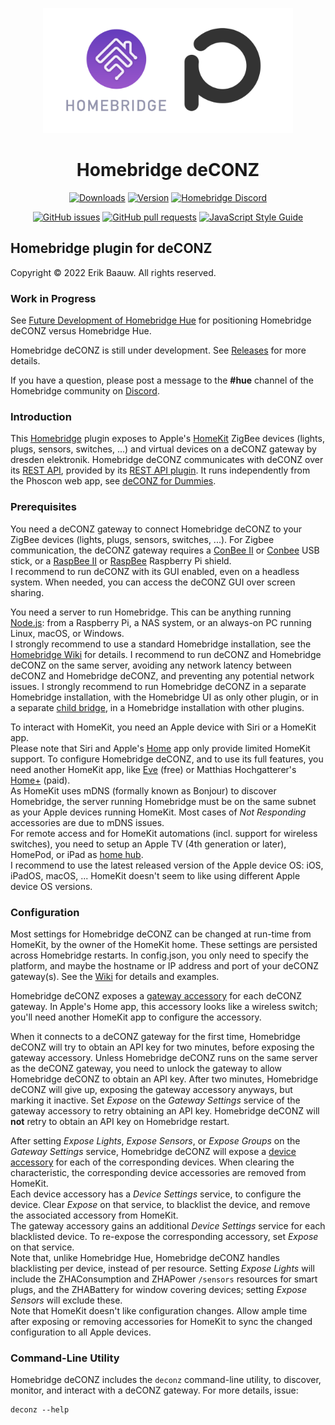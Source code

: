 <p align="center">
  <img src="homebridge-deconz.png" height="200px">  
</p><span align="center">

# Homebridge deCONZ
[![Downloads](https://img.shields.io/npm/dt/homebridge-deconz)](https://www.npmjs.com/package/homebridge-deconz)
[![Version](https://img.shields.io/npm/v/homebridge-deconz)](https://www.npmjs.com/package/homebridge-deconz)
[![Homebridge Discord](https://img.shields.io/discord/432663330281226270?color=728ED5&logo=discord&label=discord)](https://discord.gg/hZubhrz)

[![GitHub issues](https://img.shields.io/github/issues/ebaauw/homebridge-deconz)](https://github.com/ebaauw/homebridge-deconz/issues)
[![GitHub pull requests](https://img.shields.io/github/issues-pr/ebaauw/homebridge-deconz)](https://github.com/ebaauw/homebridge-deconz/pulls)
[![JavaScript Style Guide](https://img.shields.io/badge/code_style-standard-brightgreen)](https://standardjs.com)

</span>

## Homebridge plugin for deCONZ
Copyright © 2022 Erik Baauw. All rights reserved.

### Work in Progress
See [Future Development of Homebridge Hue](https://github.com/ebaauw/homebridge-hue/issues/1070) for positioning Homebridge deCONZ versus Homebridge Hue.

Homebridge deCONZ is still under development.
See [Releases](https://github.com/ebaauw/homebridge-deconz/releases) for more details.

If you have a question, please post a message to the **#hue** channel of the Homebridge community on [Discord](https://discord.gg/hZubhrz).

### Introduction
This [Homebridge](https://github.com/homebridge/homebridge) plugin exposes to Apple's [HomeKit](http://www.apple.com/ios/home/) ZigBee devices (lights, plugs, sensors, switches, ...) and virtual devices on a deCONZ gateway by dresden elektronik.
Homebridge deCONZ communicates with deCONZ over its [REST API](https://dresden-elektronik.github.io/deconz-rest-doc/), provided by its [REST API plugin](https://github.com/dresden-elektronik/deconz-rest-plugin).
It runs independently from the Phoscon web app, see [deCONZ for Dummies](https://github.com/dresden-elektronik/deconz-rest-plugin/wiki/deCONZ-for-Dummies).

### Prerequisites
You need a deCONZ gateway to connect Homebridge deCONZ to your ZigBee devices (lights, plugs, sensors, switches, ...).
For Zigbee communication, the deCONZ gateway requires a [ConBee II](https://phoscon.de/en/conbee2) or [Conbee](https://phoscon.de/en/conbee) USB stick, or a [RaspBee II](https://phoscon.de/en/raspbee2) or [RaspBee](https://phoscon.de/en/raspbee) Raspberry Pi shield.  
I recommend to run deCONZ with its GUI enabled, even on a headless system.
When needed, you can access the deCONZ GUI over screen sharing.

You need a server to run Homebridge.
This can be anything running [Node.js](https://nodejs.org): from a Raspberry Pi, a NAS system, or an always-on PC running Linux, macOS, or Windows.  
I strongly recommend to use a standard Homebridge installation, see the [Homebridge Wiki](https://github.com/homebridge/homebridge/wiki) for details.
I recommend to run deCONZ and Homebridge deCONZ on the same server, avoiding any network latency between deCONZ and Homebridge deCONZ, and preventing any potential network issues.
I strongly recommend to run Homebridge deCONZ in a separate Homebridge installation, with the Homebridge UI as only other plugin, or in a separate [child bridge](https://github.com/homebridge/homebridge/wiki/Child-Bridges), in a Homebridge installation with other plugins.

To interact with HomeKit, you need an Apple device with Siri or a HomeKit app.  
Please note that Siri and Apple's [Home](https://support.apple.com/en-us/HT204893) app only provide limited HomeKit support.
To configure Homebridge deCONZ, and to use its full features, you need another HomeKit app, like [Eve](https://www.evehome.com/en/eve-app) (free) or Matthias Hochgatterer's [Home+](https://hochgatterer.me/home/) (paid).  
As HomeKit uses mDNS (formally known as Bonjour) to discover Homebridge, the server running Homebridge must be on the same subnet as your Apple devices running HomeKit.
Most cases of _Not Responding_ accessories are due to mDNS issues.  
For remote access and for HomeKit automations (incl. support for wireless switches), you need to setup an Apple TV (4th generation or later), HomePod, or iPad as [home hub](https://support.apple.com/en-us/HT207057).  
I recommend to use the latest released version of the Apple device OS: iOS, iPadOS, macOS, ...
HomeKit doesn't seem to like using different Apple device OS versions.

### Configuration
Most settings for Homebridge deCONZ can be changed at run-time from HomeKit, by the owner of the HomeKit home.
These settings are persisted across Homebridge restarts.
In config.json, you only need to specify the platform, and maybe the hostname or IP address and port of your deCONZ gateway(s).
See the [Wiki](https://github.com/ebaauw/homebridge-deconz/wiki/Configuration) for details and examples.

Homebridge deCONZ exposes a [gateway accessory](https://github.com/ebaauw/homebridge-deconz/wiki/Gateway-Accessory) for each deCONZ gateway.
In Apple's Home app, this accessory looks like a wireless switch; you'll need another HomeKit app to configure the accessory.

When it connects to a deCONZ gateway for the first time, Homebridge deCONZ will try to obtain an API key for two minutes, before exposing the gateway accessory.
Unless Homebridge deCONZ runs on the same server as the deCONZ gateway, you need to unlock the gateway to allow Homebridge deCONZ to obtain an API key.
After two minutes, Homebridge deCONZ will give up, exposing the gateway accessory anyways, but marking it inactive.
Set _Expose_ on the _Gateway Settings_ service of the gateway accessory to retry obtaining an API key.
Homebridge deCONZ will **not** retry to obtain an API key on Homebridge restart.

After setting _Expose Lights_, _Expose Sensors_, or _Expose Groups_ on the _Gateway Settings_ service, Homebridge deCONZ will expose a [device accessory](https://github.com/ebaauw/homebridge-deconz/wiki/Device-Accessory) for each of the corresponding devices.
When clearing the characteristic, the corresponding device accessories are removed from HomeKit.  
Each device accessory has a _Device Settings_ service, to configure the device.
Clear _Expose_ on that service, to blacklist the device, and remove the associated accessory from HomeKit.  
The gateway accessory gains an additional _Device Settings_ service for each blacklisted device.
To re-expose the corresponding accessory, set _Expose_ on that service.  
Note that, unlike Homebridge Hue, Homebridge deCONZ handles blacklisting per device, instead of per resource.
Setting _Expose Lights_ will include the ZHAConsumption and ZHAPower `/sensors` resources for smart plugs, and the ZHABattery for window covering devices; setting _Expose Sensors_ will exclude these.  
Note that HomeKit doesn't like configuration changes.
Allow ample time after exposing or removing accessories for HomeKit to sync the changed configuration to all Apple devices.

### Command-Line Utility
Homebridge deCONZ includes the `deconz` command-line utility, to discover,
monitor, and interact with a deCONZ gateway.
For more details, issue:
```
deconz --help
```
